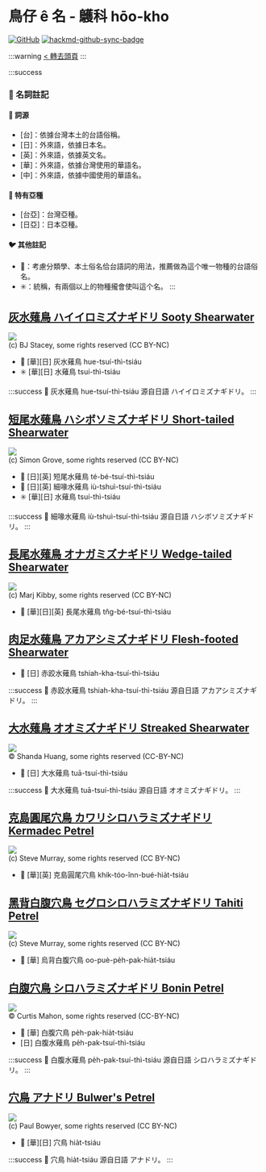 # 鳥仔 ê 名 - 鸌科 hōo-kho

[![GitHub](https://img.shields.io/badge/GitHub-black?logo=github)](https://github.com/siansiansu/tsiau-a-e-mia)
[![hackmd-github-sync-badge](https://hackmd.io/2uhlfkTQQxKmBSm3WqJLKg/badge)](https://hackmd.io/2uhlfkTQQxKmBSm3WqJLKg)

:::warning
[< 轉去頭頁](https://hackmd.io/@siansiansu/Hy4VzNvha)
:::

:::success
### 📖 名詞註記

#### 📎 詞源

- [台]：依據台灣本土的台語俗稱。
- [日]：外來語，依據日本名。
- [英]：外來語，依據英文名。
- [華]：外來語，依據台灣使用的華語名。
- [中]：外來語，依據中國使用的華語名。

#### 🎏 特有亞種

- [台亞]：台灣亞種。
- [日亞]：日本亞種。

#### 🐦 其他註記

- 🎯：考慮分類學、本土俗名佮台語詞的用法，推薦做為這个唯一物種的台語俗名。
- ✳️：統稱，有兩個以上的物種攏會使叫這个名。
:::

## [灰水薙鳥 ハイイロミズナギドリ Sooty Shearwater](https://ebird.org/species/sooshe)

![](https://inaturalist-open-data.s3.amazonaws.com/photos/228400/medium.jpg)
<br/>
(c) BJ Stacey, some rights reserved (CC BY-NC)

- 🎯 [華][日] 灰水薙鳥 hue-tsuí-thì-tsiáu
- ✳️ [華][日] 水薙鳥 tsuí-thì-tsiáu

:::success
📍 灰水薙鳥 hue-tsuí-thì-tsiáu 源自日語 ハイイロミズナギドリ。
:::

## [短尾水薙鳥 ハシボソミズナギドリ Short-tailed Shearwater](https://ebird.org/species/shtshe)

![](https://inaturalist-open-data.s3.amazonaws.com/photos/12836629/medium.jpg)
<br/>
(c) Simon Grove, some rights reserved (CC BY-NC)

- 🎯 [日][英] 短尾水薙鳥 té-bé-tsuí-thì-tsiáu
- 🎯 [日][英] 細喙水薙鳥 iù-tshuì-tsuí-thì-tsiáu
- ✳️ [華][日] 水薙鳥 tsuí-thì-tsiáu

:::success
📍 細喙水薙鳥 iù-tshuì-tsuí-thì-tsiáu 源自日語 ハシボソミズナギドリ。
:::

## [長尾水薙鳥 オナガミズナギドリ Wedge-tailed Shearwater](https://ebird.org/species/wetshe)

![](https://inaturalist-open-data.s3.amazonaws.com/photos/20021/medium.jpg)
<br/>
(c) Marj Kibby, some rights reserved (CC BY-NC)

- 🎯 [華][日][英] 長尾水薙鳥 tn̂g-bé-tsuí-thì-tsiáu

## [肉足水薙鳥 アカアシミズナギドリ Flesh-footed Shearwater](https://ebird.org/species/flfshe)

- 🎯 [日] 赤跤水薙鳥 tshiah-kha-tsuí-thì-tsiáu

:::success
📍 赤跤水薙鳥 tshiah-kha-tsuí-thì-tsiáu 源自日語 アカアシミズナギドリ。
:::

## [大水薙鳥 オオミズナギドリ Streaked Shearwater](https://ebird.org/species/strshe)

![](https://inaturalist-open-data.s3.amazonaws.com/photos/363917117/original.jpg)
<br/>
© Shanda Huang, some rights reserved (CC-BY-NC)

- 🎯 [日] 大水薙鳥 tuā-tsuí-thì-tsiáu

:::success
📍 大水薙鳥 tuā-tsuí-thì-tsiáu 源自日語 オオミズナギドリ。
:::

## [克島圓尾穴鳥 カワリシロハラミズナギドリ Kermadec Petrel](https://ebird.org/species/kerpet)

![](https://inaturalist-open-data.s3.amazonaws.com/photos/258918791/medium.jpg)
<br/>
(c) Steve Murray, some rights reserved (CC BY-NC)
 
- 🎯 [華][英] 克島圓尾穴鳥 khik-tóo-înn-bué-hia̍t-tsiáu

## [黑背白腹穴鳥 セグロシロハラミズナギドリ Tahiti Petrel](https://ebird.org/species/tahpet1)

![](https://inaturalist-open-data.s3.amazonaws.com/photos/258933661/medium.jpg)
<br/>
(c) Steve Murray, some rights reserved (CC BY-NC)

- 🎯 [華] 烏背白腹穴鳥 oo-puè-pe̍h-pak-hia̍t-tsiáu

## [白腹穴鳥 シロハラミズナギドリ Bonin Petrel](https://ebird.org/species/bonpet)

![](https://inaturalist-open-data.s3.amazonaws.com/photos/255033022/large.jpeg)
<br/>
© Curtis Mahon, some rights reserved (CC-BY-NC)

- 🎯 [華] 白腹穴鳥 pe̍h-pak-hia̍t-tsiáu
- [日] 白腹水薙鳥 pe̍h-pak-tsuí-thì-tsiáu

:::success
📍 白腹水薙鳥 pe̍h-pak-tsuí-thì-tsiáu 源自日語 シロハラミズナギドリ。
:::

## [穴鳥 アナドリ Bulwer's Petrel](https://ebird.org/species/bulpet)

![](https://inaturalist-open-data.s3.amazonaws.com/photos/57227802/medium.jpg)
<br/>
(c) Paul Bowyer, some rights reserved (CC BY-NC)

- 🎯 [華][日] 穴鳥 hia̍t-tsiáu

:::success
📍 穴鳥 hia̍t-tsiáu 源自日語 アナドリ。
:::
